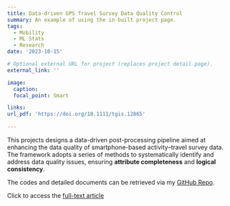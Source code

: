 ```yaml
---
title: Data-driven GPS Travel Survey Data Quality Control
summary: An example of using the in-built project page.
tags:
  - Mobility
  - ML Stats
  - Research
date: '2023-10-15'

# Optional external URL for project (replaces project detail page).
external_link: ''

image:
  caption: 
  focal_point: Smart

links:
url_pdf: 'https://doi.org/10.1111/tgis.12865'
  
---
```


This projects designs a data-driven post-processing pipeline aimed at enhancing the data quality of smartphone-based activity–travel survey data. The framework adopts a series of methods to systematically identify and address data quality issues, ensuring <b>attribute completeness</b> and <b>logical consistency</b>.

The codes and detailed documents can be retrieved via my [GitHub Repo](https://github.com/YaxuanSeanZhang/GPS-Data-Quality).

Click to access the [full-text article](https://doi.org/10.1111/tgis.12865)
